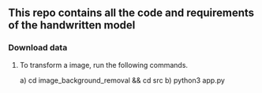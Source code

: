 ## This repo contains all the code and requirements of the handwritten model

### Download data
1. To transform a image, run the following commands.
   
   a) cd image_background_removal && cd src 
   b) python3 app.py
